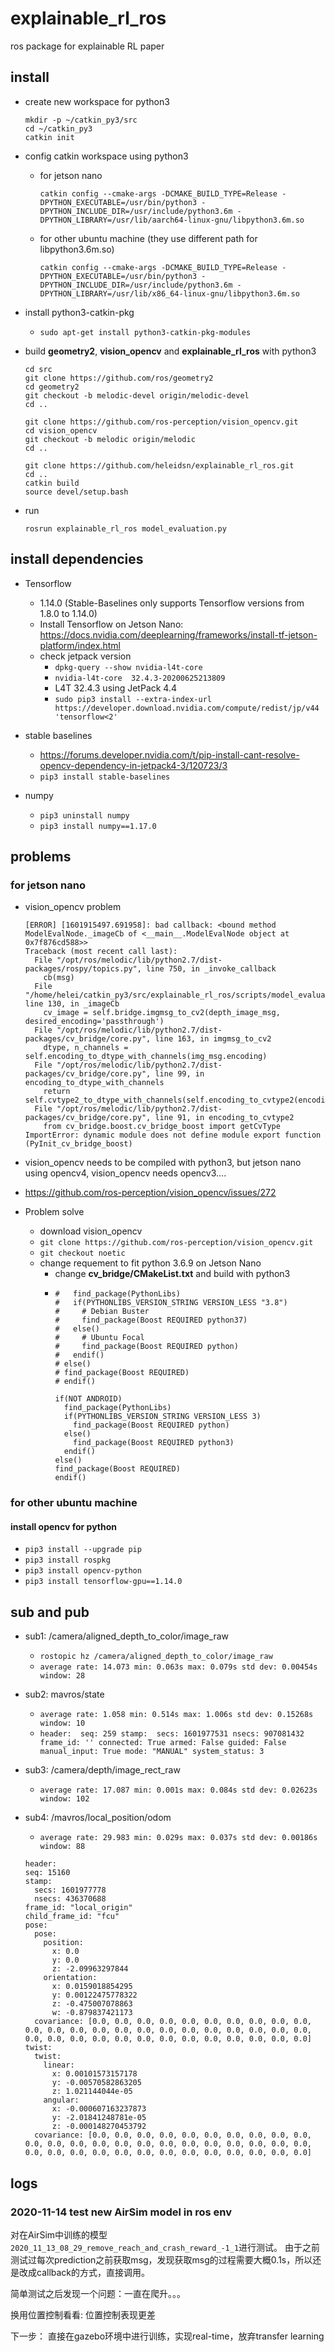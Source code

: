 # explainable_rl_ros
 ros package for explainable RL paper


## install
- create new workspace for python3
    ```
    mkdir -p ~/catkin_py3/src
    cd ~/catkin_py3
    catkin init
    ```

- config catkin workspace using python3 
  - for jetson nano
    ```
    catkin config --cmake-args -DCMAKE_BUILD_TYPE=Release -DPYTHON_EXECUTABLE=/usr/bin/python3 -DPYTHON_INCLUDE_DIR=/usr/include/python3.6m -DPYTHON_LIBRARY=/usr/lib/aarch64-linux-gnu/libpython3.6m.so
    ```
  - for other ubuntu machine (they use different path for libpython3.6m.so)
    ```
    catkin config --cmake-args -DCMAKE_BUILD_TYPE=Release -DPYTHON_EXECUTABLE=/usr/bin/python3 -DPYTHON_INCLUDE_DIR=/usr/include/python3.6m -DPYTHON_LIBRARY=/usr/lib/x86_64-linux-gnu/libpython3.6m.so
    ```



- install python3-catkin-pkg
  - `sudo apt-get install python3-catkin-pkg-modules`
  
- build **geometry2**, **vision_opencv** and **explainable_rl_ros** with python3
    ```
    cd src
    git clone https://github.com/ros/geometry2
    cd geometry2
    git checkout -b melodic-devel origin/melodic-devel
    cd ..

    git clone https://github.com/ros-perception/vision_opencv.git
    cd vision_opencv
    git checkout -b melodic origin/melodic
    cd ..
    
    git clone https://github.com/heleidsn/explainable_rl_ros.git
    cd ..
    catkin build 
    source devel/setup.bash
    ```

- run 
  ```
  rosrun explainable_rl_ros model_evaluation.py 
  ```

## install dependencies

- Tensorflow
  - 1.14.0 (Stable-Baselines only supports Tensorflow versions from 1.8.0 to 1.14.0)
  - Install Tensorflow on Jetson Nano: https://docs.nvidia.com/deeplearning/frameworks/install-tf-jetson-platform/index.html
  - check jetpack version
    - `dpkg-query --show nvidia-l4t-core`
    - `nvidia-l4t-core	32.4.3-20200625213809`
    - L4T 32.4.3 using JetPack 4.4
    - `sudo pip3 install --extra-index-url https://developer.download.nvidia.com/compute/redist/jp/v44 'tensorflow<2'`

- stable baselines
  - https://forums.developer.nvidia.com/t/pip-install-cant-resolve-opencv-dependency-in-jetpack4-3/120723/3
  - `pip3 install stable-baselines`

- numpy
  - `pip3 uninstall numpy`
  - `pip3 install numpy==1.17.0`


## problems

### for jetson nano

- vision_opencv problem

  ```
  [ERROR] [1601915497.691958]: bad callback: <bound method ModelEvalNode._imageCb of <__main__.ModelEvalNode object at 0x7f876cd588>>
  Traceback (most recent call last):
    File "/opt/ros/melodic/lib/python2.7/dist-packages/rospy/topics.py", line 750, in _invoke_callback
      cb(msg)
    File "/home/helei/catkin_py3/src/explainable_rl_ros/scripts/model_evaluation.py", line 130, in _imageCb
      cv_image = self.bridge.imgmsg_to_cv2(depth_image_msg, desired_encoding='passthrough')
    File "/opt/ros/melodic/lib/python2.7/dist-packages/cv_bridge/core.py", line 163, in imgmsg_to_cv2
      dtype, n_channels = self.encoding_to_dtype_with_channels(img_msg.encoding)
    File "/opt/ros/melodic/lib/python2.7/dist-packages/cv_bridge/core.py", line 99, in encoding_to_dtype_with_channels
      return self.cvtype2_to_dtype_with_channels(self.encoding_to_cvtype2(encoding))
    File "/opt/ros/melodic/lib/python2.7/dist-packages/cv_bridge/core.py", line 91, in encoding_to_cvtype2
      from cv_bridge.boost.cv_bridge_boost import getCvType
  ImportError: dynamic module does not define module export function (PyInit_cv_bridge_boost)
  ```
- vision_opencv needs to be compiled with python3, but jetson nano using opencv4, vision_opencv needs opencv3....
- https://github.com/ros-perception/vision_opencv/issues/272

- Problem solve
  - download vision_opencv
  - `git clone https://github.com/ros-perception/vision_opencv.git`
  - `git checkout noetic`
  - change requement to fit python 3.6.9 on Jetson Nano
    - change **cv_bridge/CMakeList.txt** and build with python3
    - ```# if(NOT ANDROID)
      #   find_package(PythonLibs)
      #   if(PYTHONLIBS_VERSION_STRING VERSION_LESS "3.8")
      #     # Debian Buster
      #     find_package(Boost REQUIRED python37)
      #   else()
      #     # Ubuntu Focal
      #     find_package(Boost REQUIRED python)
      #   endif()
      # else()
      # find_package(Boost REQUIRED)
      # endif()

      if(NOT ANDROID)
        find_package(PythonLibs)
        if(PYTHONLIBS_VERSION_STRING VERSION_LESS 3)
          find_package(Boost REQUIRED python)
        else()
          find_package(Boost REQUIRED python3)
        endif()
      else()
      find_package(Boost REQUIRED)
      endif()
      ```

### for other ubuntu machine

#### install opencv for python
- `pip3 install --upgrade pip`
- `pip3 install rospkg`
- `pip3 install opencv-python`
- `pip3 install tensorflow-gpu==1.14.0`

## sub and pub

- sub1: /camera/aligned_depth_to_color/image_raw
  - `rostopic hz /camera/aligned_depth_to_color/image_raw`
  - `average rate: 14.073
	min: 0.063s max: 0.079s std dev: 0.00454s window: 28`
- sub2: mavros/state
  - `average rate: 1.058
	min: 0.514s max: 1.006s std dev: 0.15268s window: 10`
  - `header: 
  seq: 259
  stamp: 
    secs: 1601977531
    nsecs: 907081432
  frame_id: ''
connected: True
armed: False
guided: False
manual_input: True
mode: "MANUAL"
system_status: 3`

- sub3: /camera/depth/image_rect_raw
  - `average rate: 17.087
	min: 0.001s max: 0.084s std dev: 0.02623s window: 102`

- sub4: /mavros/local_position/odom
  - `average rate: 29.983
	min: 0.029s max: 0.037s std dev: 0.00186s window: 88`
  ```
  header: 
  seq: 15160
  stamp: 
    secs: 1601977778
    nsecs: 436370688
  frame_id: "local_origin"
  child_frame_id: "fcu"
  pose: 
    pose: 
      position: 
        x: 0.0
        y: 0.0
        z: -2.09963297844
      orientation: 
        x: 0.0159018854295
        y: 0.00122475778322
        z: -0.475007078863
        w: -0.879837421173
    covariance: [0.0, 0.0, 0.0, 0.0, 0.0, 0.0, 0.0, 0.0, 0.0, 0.0, 0.0, 0.0, 0.0, 0.0, 0.0, 0.0, 0.0, 0.0, 0.0, 0.0, 0.0, 0.0, 0.0, 0.0, 0.0, 0.0, 0.0, 0.0, 0.0, 0.0, 0.0, 0.0, 0.0, 0.0, 0.0, 0.0]
  twist: 
    twist: 
      linear: 
        x: 0.00101573157178
        y: -0.00570582863205
        z: 1.021144044e-05
      angular: 
        x: -0.000607163237873
        y: -2.01841248781e-05
        z: -0.000148270453792
    covariance: [0.0, 0.0, 0.0, 0.0, 0.0, 0.0, 0.0, 0.0, 0.0, 0.0, 0.0, 0.0, 0.0, 0.0, 0.0, 0.0, 0.0, 0.0, 0.0, 0.0, 0.0, 0.0, 0.0, 0.0, 0.0, 0.0, 0.0, 0.0, 0.0, 0.0, 0.0, 0.0, 0.0, 0.0, 0.0, 0.0]
  ```

## logs

### 2020-11-14 test new AirSim model in ros env

对在AirSim中训练的模型`2020_11_13_08_29_remove_reach_and_crash_reward_-1_1`进行测试。
由于之前测试过每次prediction之前获取msg，发现获取msg的过程需要大概0.1s，所以还是改成callback的方式，直接调用。

简单测试之后发现一个问题：一直在爬升。。。

换用位置控制看看: 位置控制表现更差

下一步： 直接在gazebo环境中进行训练，实现real-time，放弃transfer learning
